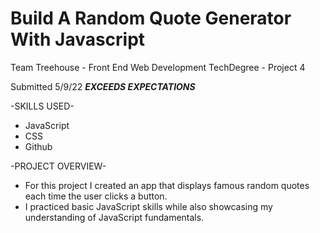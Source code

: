 # Build A Random Quote Generator With Javascript
Team Treehouse - Front End Web Development TechDegree - Project 4

Submitted 5/9/22 ***EXCEEDS EXPECTATIONS***

-SKILLS USED-
* JavaScript
* CSS
* Github

-PROJECT OVERVIEW-
* For this project I created an app that displays famous random quotes each time the user clicks a button.
* I practiced basic JavaScript skills while also showcasing my understanding of JavaScript fundamentals.
